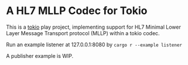 # A HL7 MLLP Codec for Tokio

This is a [tokio](https://tokio.rs) play project, implementing support for HL7 Minimal Lower Layer Message Transport protocol (MLLP) within a tokio codec.

Run an example listener at 127.0.0.1:8080 by `cargo r --example listener`

A publisher example is WIP.